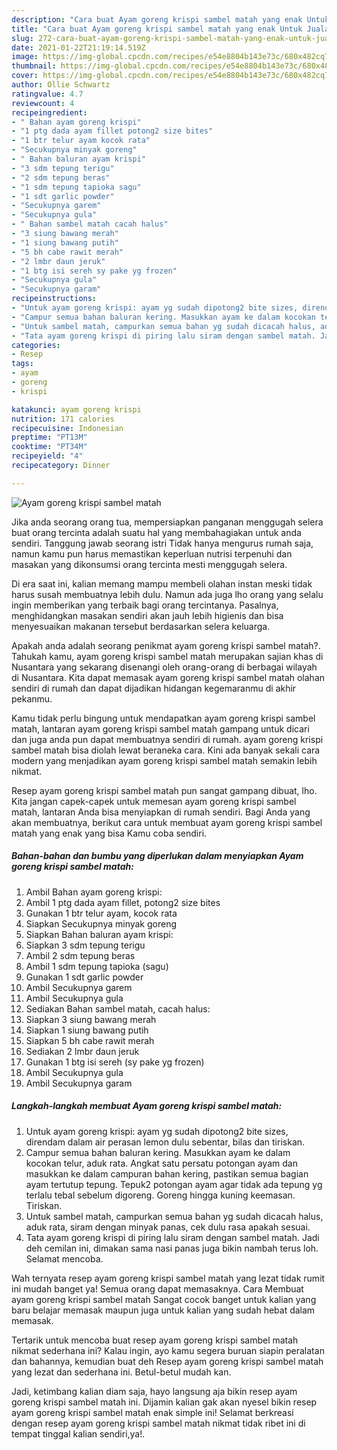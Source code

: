 ```yaml
---
description: "Cara buat Ayam goreng krispi sambel matah yang enak Untuk Jualan"
title: "Cara buat Ayam goreng krispi sambel matah yang enak Untuk Jualan"
slug: 272-cara-buat-ayam-goreng-krispi-sambel-matah-yang-enak-untuk-jualan
date: 2021-01-22T21:19:14.519Z
image: https://img-global.cpcdn.com/recipes/e54e8804b143e73c/680x482cq70/ayam-goreng-krispi-sambel-matah-foto-resep-utama.jpg
thumbnail: https://img-global.cpcdn.com/recipes/e54e8804b143e73c/680x482cq70/ayam-goreng-krispi-sambel-matah-foto-resep-utama.jpg
cover: https://img-global.cpcdn.com/recipes/e54e8804b143e73c/680x482cq70/ayam-goreng-krispi-sambel-matah-foto-resep-utama.jpg
author: Ollie Schwartz
ratingvalue: 4.7
reviewcount: 4
recipeingredient:
- " Bahan ayam goreng krispi"
- "1 ptg dada ayam fillet potong2 size bites"
- "1 btr telur ayam kocok rata"
- "Secukupnya minyak goreng"
- " Bahan baluran ayam krispi"
- "3 sdm tepung terigu"
- "2 sdm tepung beras"
- "1 sdm tepung tapioka sagu"
- "1 sdt garlic powder"
- "Secukupnya garem"
- "Secukupnya gula"
- " Bahan sambel matah cacah halus"
- "3 siung bawang merah"
- "1 siung bawang putih"
- "5 bh cabe rawit merah"
- "2 lmbr daun jeruk"
- "1 btg isi sereh sy pake yg frozen"
- "Secukupnya gula"
- "Secukupnya garam"
recipeinstructions:
- "Untuk ayam goreng krispi: ayam yg sudah dipotong2 bite sizes, direndam dalam air perasan lemon dulu sebentar, bilas dan tiriskan."
- "Campur semua bahan baluran kering. Masukkan ayam ke dalam kocokan telur, aduk rata. Angkat satu persatu potongan ayam dan masukkan ke dalam campuran bahan kering, pastikan semua bagian ayam tertutup tepung. Tepuk2 potongan ayam agar tidak ada tepung yg terlalu tebal sebelum digoreng. Goreng hingga kuning keemasan. Tiriskan."
- "Untuk sambel matah, campurkan semua bahan yg sudah dicacah halus, aduk rata, siram dengan minyak panas, cek dulu rasa apakah sesuai."
- "Tata ayam goreng krispi di piring lalu siram dengan sambel matah. Jadi deh cemilan ini, dimakan sama nasi panas juga bikin nambah terus loh. Selamat mencoba."
categories:
- Resep
tags:
- ayam
- goreng
- krispi

katakunci: ayam goreng krispi 
nutrition: 171 calories
recipecuisine: Indonesian
preptime: "PT13M"
cooktime: "PT34M"
recipeyield: "4"
recipecategory: Dinner

---
```



![Ayam goreng krispi sambel matah](https://img-global.cpcdn.com/recipes/e54e8804b143e73c/680x482cq70/ayam-goreng-krispi-sambel-matah-foto-resep-utama.jpg)

Jika anda seorang orang tua, mempersiapkan panganan menggugah selera buat orang tercinta adalah suatu hal yang membahagiakan untuk anda sendiri. Tanggung jawab seorang istri Tidak hanya mengurus rumah saja, namun kamu pun harus memastikan keperluan nutrisi terpenuhi dan masakan yang dikonsumsi orang tercinta mesti menggugah selera.

Di era  saat ini, kalian memang mampu membeli olahan instan meski tidak harus susah membuatnya lebih dulu. Namun ada juga lho orang yang selalu ingin memberikan yang terbaik bagi orang tercintanya. Pasalnya, menghidangkan masakan sendiri akan jauh lebih higienis dan bisa menyesuaikan makanan tersebut berdasarkan selera keluarga. 



Apakah anda adalah seorang penikmat ayam goreng krispi sambel matah?. Tahukah kamu, ayam goreng krispi sambel matah merupakan sajian khas di Nusantara yang sekarang disenangi oleh orang-orang di berbagai wilayah di Nusantara. Kita dapat memasak ayam goreng krispi sambel matah olahan sendiri di rumah dan dapat dijadikan hidangan kegemaranmu di akhir pekanmu.

Kamu tidak perlu bingung untuk mendapatkan ayam goreng krispi sambel matah, lantaran ayam goreng krispi sambel matah gampang untuk dicari dan juga anda pun dapat membuatnya sendiri di rumah. ayam goreng krispi sambel matah bisa diolah lewat beraneka cara. Kini ada banyak sekali cara modern yang menjadikan ayam goreng krispi sambel matah semakin lebih nikmat.

Resep ayam goreng krispi sambel matah pun sangat gampang dibuat, lho. Kita jangan capek-capek untuk memesan ayam goreng krispi sambel matah, lantaran Anda bisa menyiapkan di rumah sendiri. Bagi Anda yang akan membuatnya, berikut cara untuk membuat ayam goreng krispi sambel matah yang enak yang bisa Kamu coba sendiri.

<!--inarticleads1-->

##### Bahan-bahan dan bumbu yang diperlukan dalam menyiapkan Ayam goreng krispi sambel matah:

1. Ambil  Bahan ayam goreng krispi:
1. Ambil 1 ptg dada ayam fillet, potong2 size bites
1. Gunakan 1 btr telur ayam, kocok rata
1. Siapkan Secukupnya minyak goreng
1. Siapkan  Bahan baluran ayam krispi:
1. Siapkan 3 sdm tepung terigu
1. Ambil 2 sdm tepung beras
1. Ambil 1 sdm tepung tapioka (sagu)
1. Gunakan 1 sdt garlic powder
1. Ambil Secukupnya garem
1. Ambil Secukupnya gula
1. Sediakan  Bahan sambel matah, cacah halus:
1. Siapkan 3 siung bawang merah
1. Siapkan 1 siung bawang putih
1. Siapkan 5 bh cabe rawit merah
1. Sediakan 2 lmbr daun jeruk
1. Gunakan 1 btg isi sereh (sy pake yg frozen)
1. Ambil Secukupnya gula
1. Ambil Secukupnya garam




<!--inarticleads2-->

##### Langkah-langkah membuat Ayam goreng krispi sambel matah:

1. Untuk ayam goreng krispi: ayam yg sudah dipotong2 bite sizes, direndam dalam air perasan lemon dulu sebentar, bilas dan tiriskan.
1. Campur semua bahan baluran kering. Masukkan ayam ke dalam kocokan telur, aduk rata. Angkat satu persatu potongan ayam dan masukkan ke dalam campuran bahan kering, pastikan semua bagian ayam tertutup tepung. Tepuk2 potongan ayam agar tidak ada tepung yg terlalu tebal sebelum digoreng. Goreng hingga kuning keemasan. Tiriskan.
1. Untuk sambel matah, campurkan semua bahan yg sudah dicacah halus, aduk rata, siram dengan minyak panas, cek dulu rasa apakah sesuai.
1. Tata ayam goreng krispi di piring lalu siram dengan sambel matah. Jadi deh cemilan ini, dimakan sama nasi panas juga bikin nambah terus loh. Selamat mencoba.




Wah ternyata resep ayam goreng krispi sambel matah yang lezat tidak rumit ini mudah banget ya! Semua orang dapat memasaknya. Cara Membuat ayam goreng krispi sambel matah Sangat cocok banget untuk kalian yang baru belajar memasak maupun juga untuk kalian yang sudah hebat dalam memasak.

Tertarik untuk mencoba buat resep ayam goreng krispi sambel matah nikmat sederhana ini? Kalau ingin, ayo kamu segera buruan siapin peralatan dan bahannya, kemudian buat deh Resep ayam goreng krispi sambel matah yang lezat dan sederhana ini. Betul-betul mudah kan. 

Jadi, ketimbang kalian diam saja, hayo langsung aja bikin resep ayam goreng krispi sambel matah ini. Dijamin kalian gak akan nyesel bikin resep ayam goreng krispi sambel matah enak simple ini! Selamat berkreasi dengan resep ayam goreng krispi sambel matah nikmat tidak ribet ini di tempat tinggal kalian sendiri,ya!.

